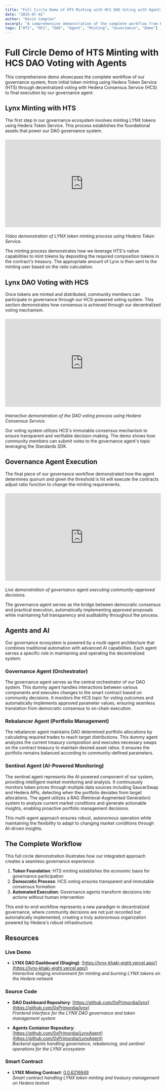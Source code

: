 ```yaml
---
title: "Full Circle Demo of HTS Minting with HCS DAO Voting with Agents"
date: "2025-07-01"
author: "Kevin Compton"
excerpt: "A comprehensive demonstration of the complete workflow from HTS token minting through HCS DAO voting to governance agent execution."
tags: ["HTS", "HCS", "DAO", "Agent", "Minting", "Governance", "Demo"]
---
```


# Full Circle Demo of HTS Minting with HCS DAO Voting with Agents

This comprehensive demo showcases the complete workflow of our governance system, from initial token minting using Hedera Token Service (HTS) through decentralized voting with Hedera Consensus Service (HCS) to final execution by our governance agent.

## Lynx Minting with HTS

The first step in our governance ecosystem involves minting LYNX tokens using Hedera Token Service. This process establishes the foundational assets that power our DAO governance system.

<div style="position: relative; padding-bottom: 56.25%; height: 0; overflow: hidden; margin: 20px 0;">
  <iframe 
    src="https://www.youtube.com/embed/57hv88iUdFc" 
    style="position: absolute; top: 0; left: 0; width: 100%; height: 100%;" 
    frameborder="0" 
    allow="accelerometer; autoplay; clipboard-write; encrypted-media; gyroscope; picture-in-picture" 
    allowfullscreen>
  </iframe>
</div>

*Video demonstration of LYNX token minting process using Hedera Token Service.*

The minting process demonstrates how we leverage HTS's native capabilities to mint tokens by depositing the required composition tokens in the contract's treasury. The appropriate amount of Lynx is then sent to the minting user based on the ratio calculation.

## Lynx DAO Voting with HCS

Once tokens are minted and distributed, community members can participate in governance through our HCS-powered voting system. This section demonstrates how consensus is achieved through our decentralized voting mechanism.

<div style="position: relative; padding-bottom: 56.25%; height: 0; overflow: hidden; margin: 20px 0;">
  <iframe 
    src="https://www.youtube.com/embed/H431A8m7sWk" 
    style="position: absolute; top: 0; left: 0; width: 100%; height: 100%;" 
    frameborder="0" 
    allow="accelerometer; autoplay; clipboard-write; encrypted-media; gyroscope; picture-in-picture" 
    allowfullscreen>
  </iframe>
</div>

*Interactive demonstration of the DAO voting process using Hedera Consensus Service.*

Our voting system utilizes HCS's immutable consensus mechanism to ensure transparent and verifiable decision-making. The demo shows how community members can submit votes to the governance agent's topic leveraging the Standards SDK.

## Governance Agent Execution

The final piece of our governance workflow demonstrated how the agent determines quorum and given the threshold is hit will execute the contracts adjust ratio function to change the minting requirements.

<div style="position: relative; padding-bottom: 56.25%; height: 0; overflow: hidden; margin: 20px 0;">
  <iframe 
    src="https://www.youtube.com/embed/KQjfwGKwcyY" 
    style="position: absolute; top: 0; left: 0; width: 100%; height: 100%;" 
    frameborder="0" 
    allow="accelerometer; autoplay; clipboard-write; encrypted-media; gyroscope; picture-in-picture" 
    allowfullscreen>
  </iframe>
</div>

*Live demonstration of governance agent executing community-approved decisions.*

The governance agent serves as the bridge between democratic consensus and practical execution, automatically implementing approved proposals while maintaining full transparency and auditability throughout the process.

## Agents and AI

Our governance ecosystem is powered by a multi-agent architecture that combines traditional automation with advanced AI capabilities. Each agent serves a specific role in maintaining and operating the decentralized system:

### Governance Agent (Orchestrator)
The governance agent serves as the central orchestrator of our DAO system. This dummy agent handles interactions between various components and executes changes to the smart contract based on community decisions. It monitors the HCS topic for voting outcomes and automatically implements approved parameter values, ensuring seamless translation from democratic consensus to on-chain execution.

### Rebalancer Agent (Portfolio Management)
The rebalancer agent maintains DAO determined portfolio allocations by calculating required trades to reach target distributions. This dummy agent analyzes the current treasury composition and executes necessary swaps on the contract treasury to maintain desired asset ratios. It ensures the portfolio remains balanced according to community-defined parameters.

### Sentinel Agent (AI-Powered Monitoring)
The sentinel agent represents the AI-powered component of our system, providing intelligent market monitoring and analysis. It continuously monitors token prices through multiple data sources including SaucerSwap and Hedera APIs, detecting when the portfolio deviates from target allocations. The agent utilizes a RAG (Retrieval-Augmented Generation) system to analyze current market conditions and generate actionable insights, enabling proactive portfolio management decisions.

This multi-agent approach ensures robust, autonomous operation while maintaining the flexibility to adapt to changing market conditions through AI-driven insights.

## The Complete Workflow

This full circle demonstration illustrates how our integrated approach creates a seamless governance experience:

1. **Token Foundation**: HTS minting establishes the economic basis for governance participation
2. **Democratic Process**: HCS voting ensures transparent and immutable consensus formation
3. **Automated Execution**: Governance agents transform decisions into actions without human intervention

This end-to-end workflow represents a new paradigm in decentralized governance, where community decisions are not just recorded but automatically implemented, creating a truly autonomous organization powered by Hedera's robust infrastructure.

## Resources

### Live Demo
- **LYNX DAO Dashboard (Staging)**: [https://lynx-khaki-eight.vercel.app/](https://lynx-khaki-eight.vercel.app/)  
  *Interactive staging environment for minting and burning LYNX tokens on the Hedera network*

### Source Code
- **DAO Dashboard Repository**: [https://github.com/0xPrimordia/lynx](https://github.com/0xPrimordia/lynx)  
  *Frontend interface for the LYNX DAO governance and token management system*

- **Agents Container Repository**: [https://github.com/0xPrimordia/LynxAgent](https://github.com/0xPrimordia/LynxAgent)  
  *Backend agents handling governance, rebalancing, and sentinel operations for the LYNX ecosystem*

### Smart Contract
- **LYNX Minting Contract**: [0.0.6216949](https://hashscan.io/testnet/contract/0.0.6216949?pr=1&pa=1&pf=1&kf=0.0.1183558&ps=1)  
  *Smart contract handling LYNX token minting and treasury management on Hedera testnet* 